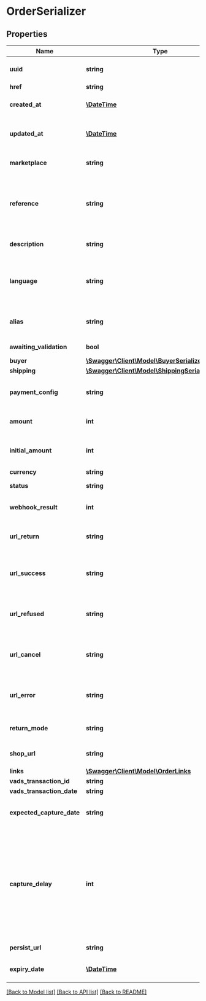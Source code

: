 # OrderSerializer

## Properties
Name | Type | Description | Notes
------------ | ------------- | ------------- | -------------
**uuid** | **string** | Unique identifier. This field is automatically generated. | [optional] 
**href** | **string** |  | [optional] 
**created_at** | [**\DateTime**](\DateTime.md) | Creation date. This field is automatically generated. | [optional] 
**updated_at** | [**\DateTime**](\DateTime.md) | Date of the last modification. This field is automatically generated. | [optional] 
**marketplace** | **string** | Unique identifier (uuid) of the related marketplace. | 
**reference** | **string** | Marketplace reference of the order. Its uniqueness is enforced when using use the embedded form, and is in any case recommended. | 
**description** | **string** | Marketplace description of the order. | [optional] 
**language** | **string** | If no language is defined, the payment page will be displayed according to the user&#39;s browser default settings. | [optional] 
**alias** | **string** | This field can be used to define the alias in case of a one or zero-clic (MIT) payment. | [optional] 
**awaiting_validation** | **bool** | Creates a payment with manual validation. | [optional] 
**buyer** | [**\Swagger\Client\Model\BuyerSerializerLegacy**](BuyerSerializerLegacy.md) |  | 
**shipping** | [**\Swagger\Client\Model\ShippingSerializerLegacy**](ShippingSerializerLegacy.md) |  | [optional] 
**payment_config** | **string** | Determine if the payment is spread on several transactions. Default is SINGLE. | [optional] 
**amount** | **int** | Total amount of the order, i.e. sum of the amounts of its items. | [optional] 
**initial_amount** | **int** | Total order amount when executed. Updated amounts cannot exceed it. | [optional] 
**currency** | **string** |  | 
**status** | **string** | Current status of the marketplace. | [optional] 
**webhook_result** | **int** | Status code of the marketplace notification. | [optional] 
**url_return** | **string** | Default URL to which the customer is redirected after the payment process. | [optional] 
**url_success** | **string** | URL to which the customer is redirected after the payment process if it was successful. | [optional] 
**url_refused** | **string** | URL to which the customer is redirected after the payment process if it was refused. | [optional] 
**url_cancel** | **string** | URL to which the customer is redirected after the payment process if it was cancelled. | [optional] 
**url_error** | **string** | URL to which the customer is redirected after the payment process if it was in error. | [optional] 
**return_mode** | **string** | Data transmission method used for the return URL. | [optional] 
**shop_url** | **string** | Overrides the shop url field set at the marketplace level. | [optional] 
**links** | [**\Swagger\Client\Model\OrderLinks**](OrderLinks.md) |  | [optional] 
**vads_transaction_id** | **string** |  | [optional] 
**vads_transaction_date** | **string** |  | [optional] 
**expected_capture_date** | **string** | The expected capture may be used to adjust the capture date after the payment. | [optional] 
**capture_delay** | **int** | Number of days between the payment and the capture. Can only be set before the payment. After the payment, the capture delay should be updating using expected_capture_date. The maximum value is defined at the marketplace level (see max_capture_delay, default is 6 days). | [optional] 
**persist_url** | **string** | Persistent payment link, if applicable. | [optional] 
**expiry_date** | [**\DateTime**](\DateTime.md) | Represents the expiry date of the persist token, if exists. | [optional] 

[[Back to Model list]](../README.md#documentation-for-models) [[Back to API list]](../README.md#documentation-for-api-endpoints) [[Back to README]](../README.md)


